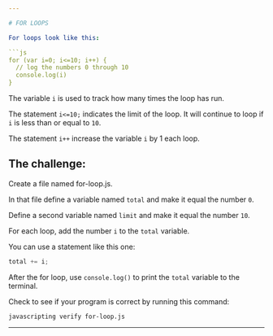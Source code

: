 ```yaml
---

# FOR LOOPS

For loops look like this:

```js
for (var i=0; i<=10; i++) {
  // log the numbers 0 through 10
  console.log(i)
}
```

The variable `i` is used to track how many times the loop has run.

The statement `i<=10;` indicates the limit of the loop. 
It will continue to loop if `i` is less than or equal to `10`.

The statement `i++` increase the variable `i` by 1 each loop.

## The challenge:

Create a file named for-loop.js.

In that file define a variable named `total` and make it equal the number `0`.

Define a second variable named `limit` and make it equal the number `10`.

For each loop, add the number `i` to the `total` variable.

You can use a statement like this one:

```js
total += i;
```

After the for loop, use `console.log()` to print the `total` variable to the terminal.

Check to see if your program is correct by running this command:

`javascripting verify for-loop.js`

---
```

